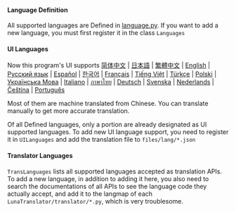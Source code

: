 #### Language Definition

All supported languages are Defined in [language.py](../src/LunaTranslator/language.py). If you want to add a new language, you must first register it in the class `Languages`

#### UI Languages

Now this program's UI supports [简体中文]() | [日本語](../src/files/lang/ja.json) | [繁體中文](../src/files/lang/cht.json) | [English](../src/files/lang/en.json) | [Русский язык](../src/files/lang/ru.json) | [Español](../src/files/lang/es.json) | [한국어](../src/files/lang/ko.json) | [Français](../src/files/lang/fr.json)  | [Tiếng Việt](../src/files/lang/vi.json) | [Türkçe](../src/files/lang/tr.json) | [Polski](../src/files/lang/pl.json) | [Українська Мова](../src/files/lang/uk.json) | [Italiano](../src/files/lang/it.json) | [ภาษาไทย](../src/files/lang/th.json) | [Deutsch](../src/files/lang/de.json) | [Svenska](../src/files/lang/sv.json) | [Nederlands](../src/files/lang/nl.json) | [Čeština](../src/files/lang/cs.json) | [Português](../src/files/lang/pt.json)

Most of them are machine translated from Chinese. You can translate manually to get more accurate translation.

Of all Defined languages, only a portion are already designated as UI supported languages. To add new UI language support, you need to register it in `UILanguages` and add the translation file to `files/lang/*.json`

#### Translator Languages

`TransLanguages` lists all supported languages accepted as translation APIs. To add a new language, in addition to adding it here, you also need to search the documentations of all APIs to see the language code they actually accept, and add it to the langmap of each `LunaTranslator/translator/*.py`, which is very troublesome.